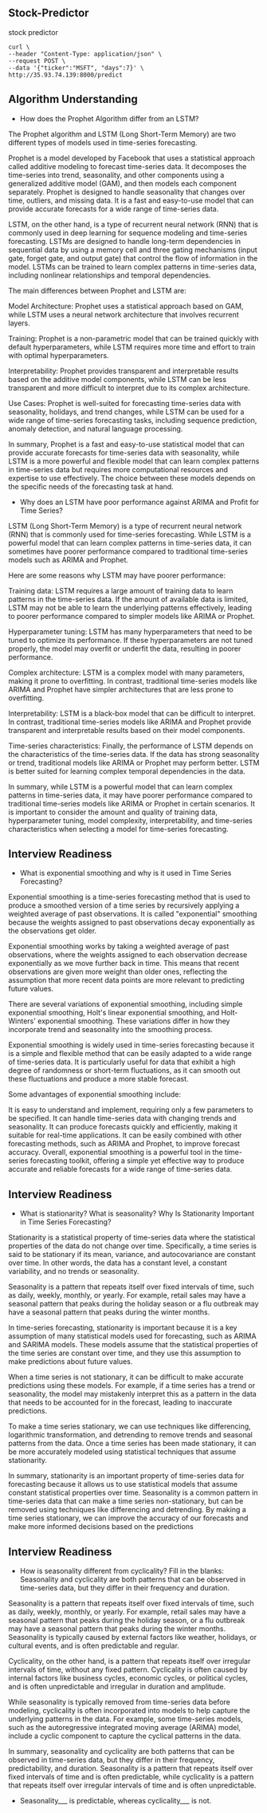 ## Stock-Predictor
stock predictor

```
curl \
--header "Content-Type: application/json" \
--request POST \
--data '{"ticker":"MSFT", "days":7}' \
http://35.93.74.139:8000/predict

```

## Algorithm Understanding

* How does the Prophet Algorithm differ from an LSTM?

The Prophet algorithm and LSTM (Long Short-Term Memory) are two different types of models used in time-series forecasting.

Prophet is a model developed by Facebook that uses a statistical approach called additive modeling to forecast time-series data. It decomposes the time-series into trend, seasonality, and other components using a generalized additive model (GAM), and then models each component separately. Prophet is designed to handle seasonality that changes over time, outliers, and missing data. It is a fast and easy-to-use model that can provide accurate forecasts for a wide range of time-series data.

LSTM, on the other hand, is a type of recurrent neural network (RNN) that is commonly used in deep learning for sequence modeling and time-series forecasting. LSTMs are designed to handle long-term dependencies in sequential data by using a memory cell and three gating mechanisms (input gate, forget gate, and output gate) that control the flow of information in the model. LSTMs can be trained to learn complex patterns in time-series data, including nonlinear relationships and temporal dependencies.

The main differences between Prophet and LSTM are:

Model Architecture: Prophet uses a statistical approach based on GAM, while LSTM uses a neural network architecture that involves recurrent layers.

Training: Prophet is a non-parametric model that can be trained quickly with default hyperparameters, while LSTM requires more time and effort to train with optimal hyperparameters.

Interpretability: Prophet provides transparent and interpretable results based on the additive model components, while LSTM can be less transparent and more difficult to interpret due to its complex architecture.

Use Cases: Prophet is well-suited for forecasting time-series data with seasonality, holidays, and trend changes, while LSTM can be used for a wide range of time-series forecasting tasks, including sequence prediction, anomaly detection, and natural language processing.

In summary, Prophet is a fast and easy-to-use statistical model that can provide accurate forecasts for time-series data with seasonality, while LSTM is a more powerful and flexible model that can learn complex patterns in time-series data but requires more computational resources and expertise to use effectively. The choice between these models depends on the specific needs of the forecasting task at hand.

* Why does an LSTM have poor performance against ARIMA and Profit for Time Series?

LSTM (Long Short-Term Memory) is a type of recurrent neural network (RNN) that is commonly used for time-series forecasting. While LSTM is a powerful model that can learn complex patterns in time-series data, it can sometimes have poorer performance compared to traditional time-series models such as ARIMA and Prophet.

Here are some reasons why LSTM may have poorer performance:

Training data: LSTM requires a large amount of training data to learn patterns in the time-series data. If the amount of available data is limited, LSTM may not be able to learn the underlying patterns effectively, leading to poorer performance compared to simpler models like ARIMA or Prophet.

Hyperparameter tuning: LSTM has many hyperparameters that need to be tuned to optimize its performance. If these hyperparameters are not tuned properly, the model may overfit or underfit the data, resulting in poorer performance.

Complex architecture: LSTM is a complex model with many parameters, making it prone to overfitting. In contrast, traditional time-series models like ARIMA and Prophet have simpler architectures that are less prone to overfitting.

Interpretability: LSTM is a black-box model that can be difficult to interpret. In contrast, traditional time-series models like ARIMA and Prophet provide transparent and interpretable results based on their model components.

Time-series characteristics: Finally, the performance of LSTM depends on the characteristics of the time-series data. If the data has strong seasonality or trend, traditional models like ARIMA or Prophet may perform better. LSTM is better suited for learning complex temporal dependencies in the data.

In summary, while LSTM is a powerful model that can learn complex patterns in time-series data, it may have poorer performance compared to traditional time-series models like ARIMA or Prophet in certain scenarios. It is important to consider the amount and quality of training data, hyperparameter tuning, model complexity, interpretability, and time-series characteristics when selecting a model for time-series forecasting.

## Interview Readiness
* What is exponential smoothing and why is it used in Time Series Forecasting?

Exponential smoothing is a time-series forecasting method that is used to produce a smoothed version of a time series by recursively applying a weighted average of past observations. It is called "exponential" smoothing because the weights assigned to past observations decay exponentially as the observations get older.

Exponential smoothing works by taking a weighted average of past observations, where the weights assigned to each observation decrease exponentially as we move further back in time. This means that recent observations are given more weight than older ones, reflecting the assumption that more recent data points are more relevant to predicting future values.

There are several variations of exponential smoothing, including simple exponential smoothing, Holt's linear exponential smoothing, and Holt-Winters' exponential smoothing. These variations differ in how they incorporate trend and seasonality into the smoothing process.

Exponential smoothing is widely used in time-series forecasting because it is a simple and flexible method that can be easily adapted to a wide range of time-series data. It is particularly useful for data that exhibit a high degree of randomness or short-term fluctuations, as it can smooth out these fluctuations and produce a more stable forecast.

Some advantages of exponential smoothing include:

It is easy to understand and implement, requiring only a few parameters to be specified.
It can handle time-series data with changing trends and seasonality.
It can produce forecasts quickly and efficiently, making it suitable for real-time applications.
It can be easily combined with other forecasting methods, such as ARIMA and Prophet, to improve forecast accuracy.
Overall, exponential smoothing is a powerful tool in the time-series forecasting toolkit, offering a simple yet effective way to produce accurate and reliable forecasts for a wide range of time-series data.

## Interview Readiness
* What is stationarity? What is seasonality? Why Is Stationarity Important in Time Series Forecasting?

Stationarity is a statistical property of time-series data where the statistical properties of the data do not change over time. Specifically, a time series is said to be stationary if its mean, variance, and autocovariance are constant over time. In other words, the data has a constant level, a constant variability, and no trends or seasonality.

Seasonality is a pattern that repeats itself over fixed intervals of time, such as daily, weekly, monthly, or yearly. For example, retail sales may have a seasonal pattern that peaks during the holiday season or a flu outbreak may have a seasonal pattern that peaks during the winter months.

In time-series forecasting, stationarity is important because it is a key assumption of many statistical models used for forecasting, such as ARIMA and SARIMA models. These models assume that the statistical properties of the time series are constant over time, and they use this assumption to make predictions about future values.

When a time series is not stationary, it can be difficult to make accurate predictions using these models. For example, if a time series has a trend or seasonality, the model may mistakenly interpret this as a pattern in the data that needs to be accounted for in the forecast, leading to inaccurate predictions.

To make a time series stationary, we can use techniques like differencing, logarithmic transformation, and detrending to remove trends and seasonal patterns from the data. Once a time series has been made stationary, it can be more accurately modeled using statistical techniques that assume stationarity.

In summary, stationarity is an important property of time-series data for forecasting because it allows us to use statistical models that assume constant statistical properties over time. Seasonality is a common pattern in time-series data that can make a time series non-stationary, but can be removed using techniques like differencing and detrending. By making a time series stationary, we can improve the accuracy of our forecasts and make more informed decisions based on the predictions

## Interview Readiness

* How is seasonality different from cyclicality? Fill in the blanks:
Seasonality and cyclicality are both patterns that can be observed in time-series data, but they differ in their frequency and duration.

Seasonality is a pattern that repeats itself over fixed intervals of time, such as daily, weekly, monthly, or yearly. For example, retail sales may have a seasonal pattern that peaks during the holiday season, or a flu outbreak may have a seasonal pattern that peaks during the winter months. Seasonality is typically caused by external factors like weather, holidays, or cultural events, and is often predictable and regular.

Cyclicality, on the other hand, is a pattern that repeats itself over irregular intervals of time, without any fixed pattern. Cyclicality is often caused by internal factors like business cycles, economic cycles, or political cycles, and is often unpredictable and irregular in duration and amplitude.

While seasonality is typically removed from time-series data before modeling, cyclicality is often incorporated into models to help capture the underlying patterns in the data. For example, some time-series models, such as the autoregressive integrated moving average (ARIMA) model, include a cyclic component to capture the cyclical patterns in the data.

In summary, seasonality and cyclicality are both patterns that can be observed in time-series data, but they differ in their frequency, predictability, and duration. Seasonality is a pattern that repeats itself over fixed intervals of time and is often predictable, while cyclicality is a pattern that repeats itself over irregular intervals of time and is often unpredictable.


* Seasonality___ is predictable, whereas cyclicality___ is not.



